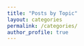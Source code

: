 ```yaml
---
title: "Posts by Topic"
layout: categories
permalink: /categories/
author_profile: true
---
```

